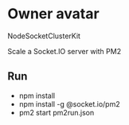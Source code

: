 # Owner avatar
NodeSocketClusterKit

Scale a Socket.IO server with PM2

## Run
- npm install 
- npm install -g @socket.io/pm2
- pm2 start pm2run.json 

